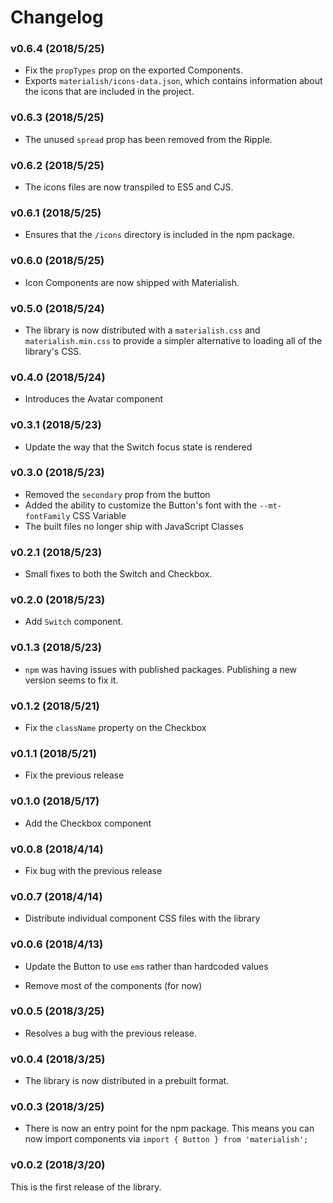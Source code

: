 # Changelog

### v0.6.4 (2018/5/25)

* Fix the `propTypes` prop on the exported Components.
* Exports `materialish/icons-data.json`, which contains information about the icons that are included
  in the project.

### v0.6.3 (2018/5/25)

* The unused `spread` prop has been removed from the Ripple.

### v0.6.2 (2018/5/25)

* The icons files are now transpiled to ES5 and CJS.

### v0.6.1 (2018/5/25)

* Ensures that the `/icons` directory is included in the npm package.

### v0.6.0 (2018/5/25)

* Icon Components are now shipped with Materialish.

### v0.5.0 (2018/5/24)

* The library is now distributed with a `materialish.css` and `materialish.min.css` to provide a
  simpler alternative to loading all of the library's CSS.

### v0.4.0 (2018/5/24)

* Introduces the Avatar component

### v0.3.1 (2018/5/23)

* Update the way that the Switch focus state is rendered

### v0.3.0 (2018/5/23)

* Removed the `secondary` prop from the button
* Added the ability to customize the Button's font with the `--mt-fontFamily` CSS Variable
* The built files no longer ship with JavaScript Classes

### v0.2.1 (2018/5/23)

* Small fixes to both the Switch and Checkbox.

### v0.2.0 (2018/5/23)

* Add `Switch` component.

### v0.1.3 (2018/5/23)

* `npm` was having issues with published packages. Publishing a new version
  seems to fix it.

### v0.1.2 (2018/5/21)

* Fix the `className` property on the Checkbox

### v0.1.1 (2018/5/21)

* Fix the previous release

### v0.1.0 (2018/5/17)

* Add the Checkbox component

### v0.0.8 (2018/4/14)

* Fix bug with the previous release

### v0.0.7 (2018/4/14)

* Distribute individual component CSS files with the library

### v0.0.6 (2018/4/13)

* Update the Button to use `em`s rather than hardcoded values

* Remove most of the components (for now)

### v0.0.5 (2018/3/25)

* Resolves a bug with the previous release.

### v0.0.4 (2018/3/25)

* The library is now distributed in a prebuilt format.

### v0.0.3 (2018/3/25)

* There is now an entry point for the npm package. This means you can now
  import components via `import { Button } from 'materialish';`

### v0.0.2 (2018/3/20)

This is the first release of the library.
